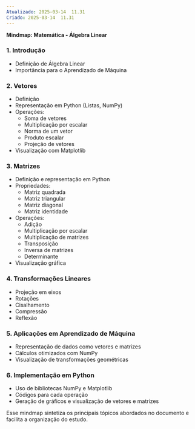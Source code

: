 ```yaml
---
Atualizado: 2025-03-14  11.31
Criado: 2025-03-14  11.31
---
```

**Mindmap: Matemática - Álgebra Linear**

### 1. **Introdução**

- Definição de Álgebra Linear
- Importância para o Aprendizado de Máquina

### 2. **Vetores**

- Definição
- Representação em Python (Listas, NumPy)
- Operações:
    - Soma de vetores
    - Multiplicação por escalar
    - Norma de um vetor
    - Produto escalar
    - Projeção de vetores
- Visualização com Matplotlib

### 3. **Matrizes**

- Definição e representação em Python
- Propriedades:
    - Matriz quadrada
    - Matriz triangular
    - Matriz diagonal
    - Matriz identidade
- Operações:
    - Adição
    - Multiplicação por escalar
    - Multiplicação de matrizes
    - Transposição
    - Inversa de matrizes
    - Determinante
- Visualização gráfica

### 4. **Transformações Lineares**

- Projeção em eixos
- Rotações
- Cisalhamento
- Compressão
- Reflexão

### 5. **Aplicações em Aprendizado de Máquina**

- Representação de dados como vetores e matrizes
- Cálculos otimizados com NumPy
- Visualização de transformações geométricas

### 6. **Implementação em Python**

- Uso de bibliotecas NumPy e Matplotlib
- Códigos para cada operação
- Geração de gráficos e visualização de vetores e matrizes

Esse mindmap sintetiza os principais tópicos abordados no documento e facilita a organização do estudo.
